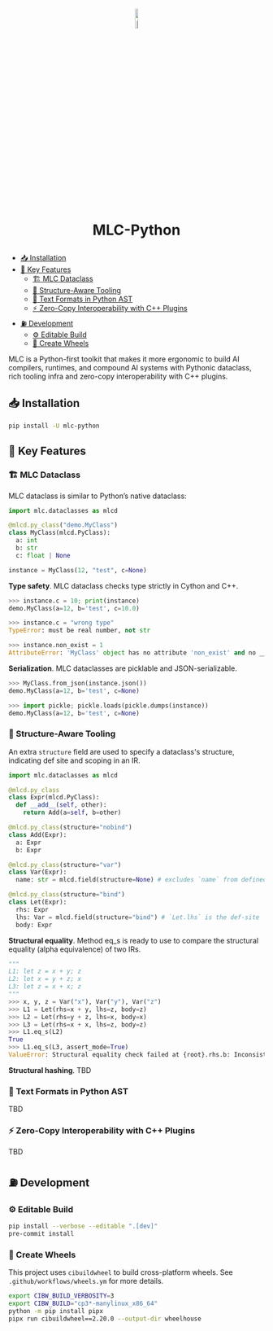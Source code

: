 <h1 align="center">
  <img src="https://gist.githubusercontent.com/potatomashed/632c58cc8df7df7fdd067aabb34c1ef6/raw/7900472d1f7fce520fef5fad2e47a6f5fb234d08/mlc-python-logo.svg" alt="MLC Logo" style="width:10%; height:auto;">

  MLC-Python
</h1>

* [:inbox_tray: Installation](#inbox_tray-installation)
* [:key: Key Features](#key-key-features)
  + [:building_construction: MLC Dataclass](#building_construction-mlc-dataclass)
  + [:dart: Structure-Aware Tooling](#dart-structure-aware-tooling)
  + [:snake: Text Formats in Python AST](#snake-text-formats-in-python-ast)
  + [:zap: Zero-Copy Interoperability with C++ Plugins](#zap-zero-copy-interoperability-with-c-plugins)
* [:fuelpump: Development](#fuelpump-development)
  + [:gear: Editable Build](#gear-editable-build)
  + [:ferris_wheel: Create Wheels](#ferris_wheel-create-wheels)


MLC is a Python-first toolkit that makes it more ergonomic to build AI compilers, runtimes, and compound AI systems with Pythonic dataclass, rich tooling infra and zero-copy interoperability with C++ plugins.

## :inbox_tray: Installation

```bash
pip install -U mlc-python
```

## :key: Key Features

### :building_construction: MLC Dataclass

MLC dataclass is similar to Python’s native dataclass:

```python
import mlc.dataclasses as mlcd

@mlcd.py_class("demo.MyClass")
class MyClass(mlcd.PyClass):
  a: int
  b: str
  c: float | None

instance = MyClass(12, "test", c=None)
```

**Type safety**. MLC dataclass checks type strictly in Cython and C++.

```python
>>> instance.c = 10; print(instance)
demo.MyClass(a=12, b='test', c=10.0)

>>> instance.c = "wrong type"
TypeError: must be real number, not str

>>> instance.non_exist = 1
AttributeError: 'MyClass' object has no attribute 'non_exist' and no __dict__ for setting new attributes
```

**Serialization**. MLC dataclasses are picklable and JSON-serializable.

```python
>>> MyClass.from_json(instance.json())
demo.MyClass(a=12, b='test', c=None)

>>> import pickle; pickle.loads(pickle.dumps(instance))
demo.MyClass(a=12, b='test', c=None)
```

### :dart: Structure-Aware Tooling

An extra `structure` field are used to specify a dataclass's structure, indicating def site and scoping in an IR.

```python
import mlc.dataclasses as mlcd

@mlcd.py_class
class Expr(mlcd.PyClass):
  def __add__(self, other):
    return Add(a=self, b=other)

@mlcd.py_class(structure="nobind")
class Add(Expr):
  a: Expr
  b: Expr

@mlcd.py_class(structure="var")
class Var(Expr):
  name: str = mlcd.field(structure=None) # excludes `name` from defined structure

@mlcd.py_class(structure="bind")
class Let(Expr):
  rhs: Expr
  lhs: Var = mlcd.field(structure="bind") # `Let.lhs` is the def-site
  body: Expr
```

**Structural equality**. Method eq_s is ready to use to compare the structural equality (alpha equivalence) of two IRs.

```python
"""
L1: let z = x + y; z
L2: let x = y + z; x
L3: let z = x + x; z
"""
>>> x, y, z = Var("x"), Var("y"), Var("z")
>>> L1 = Let(rhs=x + y, lhs=z, body=z)
>>> L2 = Let(rhs=y + z, lhs=x, body=x)
>>> L3 = Let(rhs=x + x, lhs=z, body=z)
>>> L1.eq_s(L2)
True
>>> L1.eq_s(L3, assert_mode=True)
ValueError: Structural equality check failed at {root}.rhs.b: Inconsistent binding. RHS has been bound to a different node while LHS is not bound
```

**Structural hashing**. TBD

### :snake: Text Formats in Python AST

TBD

### :zap: Zero-Copy Interoperability with C++ Plugins

TBD

## :fuelpump: Development

### :gear: Editable Build

```bash
pip install --verbose --editable ".[dev]"
pre-commit install
```

### :ferris_wheel: Create Wheels

This project uses `cibuildwheel` to build cross-platform wheels. See `.github/workflows/wheels.ym` for more details.

```bash
export CIBW_BUILD_VERBOSITY=3
export CIBW_BUILD="cp3*-manylinux_x86_64"
python -m pip install pipx
pipx run cibuildwheel==2.20.0 --output-dir wheelhouse
```

